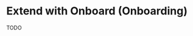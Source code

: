 # Extend with Onboard (Onboarding)

<!--
https://github.com/Openpanel-dev/openpanel/tree/main/apps/dashboard/src/app/(onboarding)/onboarding
https://github.com/mikexd-dev/classmate/tree/main/frontend/src/app/onboarding
https://github.com/armitage-labs/armitage-monorepo/blob/main/prisma/schema.prisma
https://github.com/Quibylix/organize-now/blob/main/src/app/(protected)/onboarding/%5Bstep%5D/page.tsx
-->

TODO
